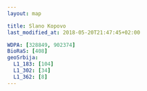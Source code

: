 ```yaml
---
layout: map

title: Slano Kopovo
last_modified_at: 2018-05-20T21:47:45+02:00

WDPA: [328849, 902374]
BioRaS: [408]
geoSrbija:
  L1_183: [104]
  L1_302: [34]
  L1_362: [8]
---
```

